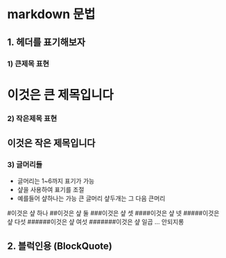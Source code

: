 # markdown 문법

## 1. 헤더를 표기해보자

### 1) 큰제목 표현

이것은 큰 제목입니다
===========

### 2) 작은제목 표현

이것은 작은 제목입니다
----------------

### 3) 글머리들
 - 글머리는 1~6까지 표기가 가능
 - 샾을 사용하여 표기를 조절
 - 예를들어 샾하나는 가능 큰 글머리 샾두개는 그 다음 큰머리

#이것은 샾 하나
##이것은 샾 둘
###이것은 샾 셋
####이것은 샾 넷
#####이것은 샾 다섯
######이것은 샾 여섯
#######이것은 샾 일곱 ... 안되지롱

## 2. 블럭인용 (BlockQuote)